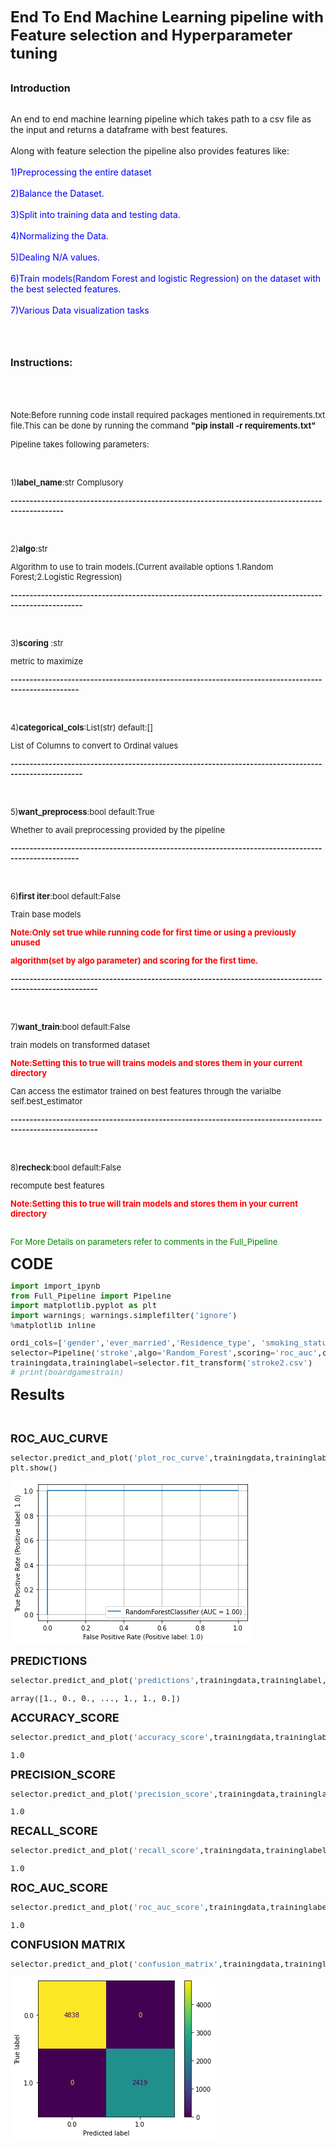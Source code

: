 <strong><font size="5">End To End Machine Learning pipeline with Feature selection and Hyperparameter tuning</font></strong><br><br>


<strong><font size="3">Introduction</strong></font><br><br>

An end to end machine learning pipeline which takes path to a csv file as the input and returns a dataframe with best features.<br><br>
Along with feature selection the pipeline also provides features like:<br><br>
<font color='blue'>1)Preprocessing the entire dataset<br><br>
2)Balance the Dataset.<br><br>
3)Split into training data and testing data.<br><br>
4)Normalizing the Data.<br><br>
5)Dealing N/A values.<br><br>
6)Train models(Random Forest and logistic Regression) on the dataset with the best selected features.<br><br>
7)Various Data visualization tasks</font><br><br><br><br>
    
<strong><font size="3">Instructions:</font><br><br><br><br></strong>


<font size="2">Note:Before running code install required packages mentioned in requirements.txt file.This can be done by running the command <strong>"pip install -r requirements.txt"</strong>


Pipeline takes following parameters:<br><br><br>


1)<b>label_name</b>:str Complusory
 

<strong>------------------------------------------------------------------------------------------------</strong><br><br><br>
 
2)<b>algo</b>:str

Algorithm to use to train models.(Current available options 1.Random Forest;2.Logistic Regression)


<strong>-----------------------------------------------------------------------------------------------------</strong><br><br><br>


3)<b>scoring</b> :str 
  
metric to maximize


<strong>----------------------------------------------------------------------------------------------------</strong><br><br><br>


4)<b>categorical_cols</b>:List(str) default:[]
  
List of Columns to convert to Ordinal values


<strong>-----------------------------------------------------------------------------------------------------</strong><br><br><br>



5)<b>want_preprocess</b>:bool default:True
 
Whether to avail preprocessing provided by the pipeline


<strong>----------------------------------------------------------------------------------------------------</strong><br><br><br>



6)<b>first iter</b>:bool default:False

Train base models

<strong><font size="2" color='red'>Note:Only set true while running code for first time or using a previously unused
    
algorithm(set by algo parameter) and scoring for the first time.</strong></font>
<break>
<break>
<break>

<strong>---------------------------------------------------------------------------------------------------------</strong><br><br><br>    
    
7)<b>want_train</b>:bool default:False

train models on transformed dataset

<strong><font size="2" color='red'>Note:Setting this to true will trains models and stores them in your current directory</strong></font>

Can access the estimator trained on best features through the varialbe self.best_estimator

    
    
<strong>---------------------------------------------------------------------------------------------------------</strong><br><br><br>


8)<b>recheck</b>:bool default:False
<p>
recompute best features

<strong><font size="2" color='red'>Note:Setting this to true will train models and stores them in your current directory</strong></font><br><br>
    
    
<font size="2" color='green'>For More Details on parameters refer to comments in the Full_Pipeline</font>


 
    

<font size='5'><strong>CODE</font></strong><br>


```python
import import_ipynb
from Full_Pipeline import Pipeline
import matplotlib.pyplot as plt
import warnings; warnings.simplefilter('ignore')
%matplotlib inline
```


```python
ordi_cols=['gender','ever_married','Residence_type', 'smoking_status']
selector=Pipeline('stroke',algo='Random_Forest',scoring='roc_auc',categorical_cols=ordi_cols)
trainingdata,traininglabel=selector.fit_transform('stroke2.csv')
# print(boardgamestrain)
```

<font size='5'><strong>Results</font></strong><br><br><br>

<font size='4'><strong>ROC_AUC_CURVE</font></strong><br>


```python
selector.predict_and_plot('plot_roc_curve',trainingdata,traininglabel,selector.best_estimator)
plt.show()
```


    
![png](Results_files/Results_6_0.png)
    


<font size='4'><strong>PREDICTIONS</font></strong><br>


```python
selector.predict_and_plot('predictions',trainingdata,traininglabel,selector.best_estimator)
```




    array([1., 0., 0., ..., 1., 1., 0.])



<font size='4'><strong>ACCURACY_SCORE</font></strong><br>


```python
selector.predict_and_plot('accuracy_score',trainingdata,traininglabel,selector.best_estimator)
```




    1.0



<font size='4'><strong>PRECISION_SCORE</font></strong><br>


```python
selector.predict_and_plot('precision_score',trainingdata,traininglabel,selector.best_estimator)
```




    1.0



<font size='4'><strong>RECALL_SCORE</font></strong><br>


```python
selector.predict_and_plot('recall_score',trainingdata,traininglabel,selector.best_estimator)
```




    1.0



<font size='4'><strong>ROC_AUC_SCORE</font></strong><br>


```python
selector.predict_and_plot('roc_auc_score',trainingdata,traininglabel,selector.best_estimator)
```




    1.0



<font size='4'><strong>CONFUSION MATRIX</font></strong><br>


```python
selector.predict_and_plot('confusion_matrix',trainingdata,traininglabel,selector.best_estimator)
```


    
![png](Results_files/Results_18_0.png)
    

